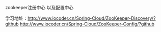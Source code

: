 zookeeper注册中心 以及配置中心

学习地址：http://www.iocoder.cn/Spring-Cloud/ZooKeeper-Discovery/?github
        http://www.iocoder.cn/Spring-Cloud/ZooKeeper-Config/?github